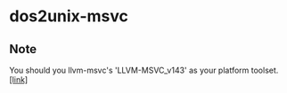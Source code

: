 # dos2unix-msvc

## Note
You should you llvm-msvc's 'LLVM-MSVC_v143' as your platform toolset. [[link]](https://github.com/NewWorldComingSoon/llvm-msvc-build)

